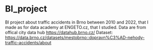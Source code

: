 # BI_project
BI project about traffic accidents in Brno between 2010 and 2022, that I made as for data academy at ENGETO.cz, that I studied. 
Data are from offical city data hub https://datahub.brno.cz/
Dataset: https://data.brno.cz/datasets/mestobrno::dopravn%C3%AD-nehody-traffic-accidents/about
